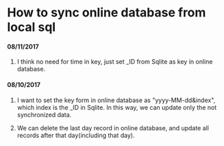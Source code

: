 # How to sync online database from local sql


#### 08/11/2017
1. I think no need for time in key, just set _ID from Sqlite as key in online database.

#### 08/10/2017

1. I want to set the key form in online database as "yyyy-MM-dd&index", which index is the _ID in Sqlite. In this way, we can update only the not synchronized data.

  

2. We can delete the last day record in online database, and update all records after that day(including that day).
